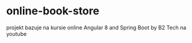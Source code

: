 # online-book-store
projekt bazuje na kursie online Angular 8 and Spring Boot by B2 Tech na youtube
